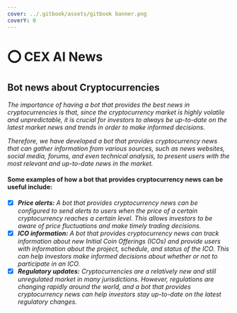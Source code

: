 ```yaml
---
cover: ../.gitbook/assets/gitbook banner.png
coverY: 0
---
```


# ⭕ CEX AI News

## Bot news about Cryptocurrencies

_The importance of having a bot that provides the best news in cryptocurrencies is that, since the cryptocurrency market is highly volatile and unpredictable, it is crucial for investors to always be up-to-date on the latest market news and trends in order to make informed decisions._

_Therefore, we have developed a bot that provides cryptocurrency news that can gather information from various sources, such as news websites, social media, forums, and even technical analysis, to present users with the most relevant and up-to-date news in the market._

#### Some examples of how a bot that provides cryptocurrency news can be useful include:

* [x] _**Price alerts:** A bot that provides cryptocurrency news can be configured to send alerts to users when the price of a certain cryptocurrency reaches a certain level. This allows investors to be aware of price fluctuations and make timely trading decisions._
* [x] _**ICO information:** A bot that provides cryptocurrency news can track information about new Initial Coin Offerings (ICOs) and provide users with information about the project, schedule, and status of the ICO. This can help investors make informed decisions about whether or not to participate in an ICO._
* [x] _**Regulatory updates:** Cryptocurrencies are a relatively new and still unregulated market in many jurisdictions. However, regulations are changing rapidly around the world, and a bot that provides cryptocurrency news can help investors stay up-to-date on the latest regulatory changes._
